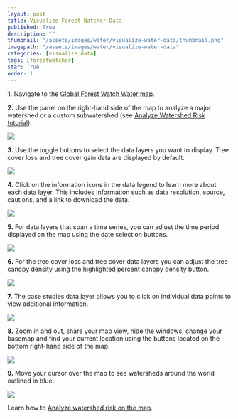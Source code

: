 ```yaml
---
layout: post
title: Visualize Forest Watcher Data
published: True
description: ""
thumbnail: "/assets/images/water/visualize-water-data/thumbnail.png"
imagepath: "/assets/images/water/visualize-water-data"
categories: [visualize data]
tags: [forestwatcher]
star: True
order: 1
---
```





<div id="desktopContent" class="content">
  <p><strong>1.</strong> Navigate to the <a href="http://water.globalforestwatch.org/map/" target="_blank">Global Forest Watch Water map</a>.</p>
  <p><strong>2.</strong> Use the panel on the right-hand side of the map to analyze a major watershed or a custom subwatershed (see <a href='http://www.globalforestwatch.org/howto/analyze-data/analyze-water-watershed-risk.html' target=' blank'>Analyze Watershed Risk tutorial</a>).</p>
  <p><img src="{{site.baseurl}}{{page.imagepath}}/desktop/Image-A.jpg"/></p>
  <p><strong>3.</strong> Use the toggle buttons to select the data layers you want to display. Tree cover loss and tree cover gain data are displayed by default.</p>
  <p><img src="{{site.baseurl}}{{page.imagepath}}/desktop/Image-A-Toggle.jpg"/></p>
  <p><strong>4.</strong> Click on the information icons in the data legend to learn more about each data layer. This includes information such as data resolution, source, cautions, and a link to download the data.</p>
  <p><img src="{{site.baseurl}}{{page.imagepath}}/desktop/Image-A-Info.jpg"/></p>
  <p><strong>5.</strong> For data layers that span a time series, you can adjust the time period displayed on the map using the date selection buttons.</p>
  <p><img src="{{site.baseurl}}{{page.imagepath}}/desktop/Image-B.jpg"/></p>
  <p><strong>6.</strong> For the tree cover loss and tree cover data layers you can adjust the tree canopy density using the highlighted percent canopy density button.</p>
  <p><img src="{{site.baseurl}}{{page.imagepath}}/desktop/Image-A-Canopy-Density.jpg"/></p>
  <p><strong>7.</strong> The case studies data layer allows you to click on individual data points to view additional information.</p>
  <p><img src="{{site.baseurl}}{{page.imagepath}}/desktop/Image-C.jpg"/></p>
  <p><strong>8.</strong> Zoom in and out, share your map view, hide the windows, change your basemap and find your current location using the buttons located on the bottom right-hand side of the map.</p>
  <p><img src="{{site.baseurl}}{{page.imagepath}}/desktop/Image-D.jpg"/></p>
  <p><strong>9.</strong> Move your cursor over the map to see watersheds around the world outlined in blue.</p>
  <p><img src="{{site.baseurl}}{{page.imagepath}}/desktop/Image-E.jpg"/></p>

  <p>Learn how to <a href="{{site.baseurl}}/analyze-data/analyze-water-watershed-risk.html">Analyze watershed risk on the map</a>.</p>
</div>








<div id="mobileContent" class="content">
</div>
